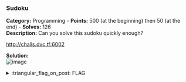 ### Sudoku
**Category:** Programming - **Points:** 500 (at the beginning) then 50 (at the end) - **Solves:** 126  
**Description:** Can you solve this sudoku quickly enough?

http://challs.dvc.tf:6002 

**Solution:**  
![image](https://user-images.githubusercontent.com/91023285/159030041-3052409e-1375-42bb-8590-7e26b4042630.png)



<details>
  <summary>:triangular_flag_on_post: FLAG</summary>

  ```
  dvCTF{}
  ```
</details>
